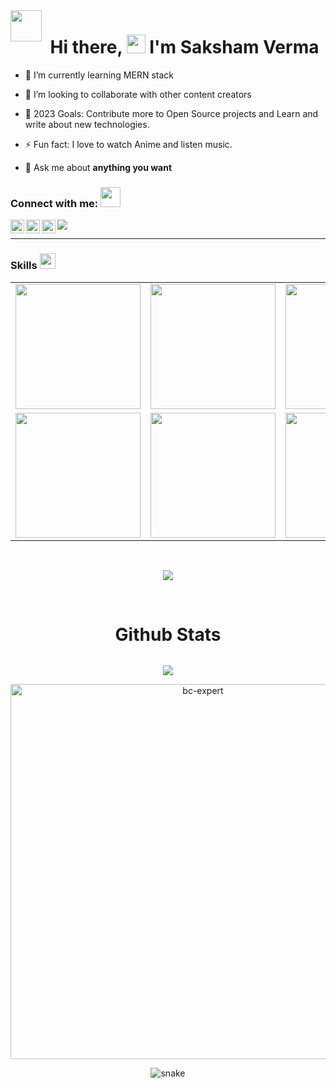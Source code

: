 <img align="left" src = "https://user-images.githubusercontent.com/63050133/156777293-72a6e681-2582-4a9d-ad92-09d1181d47c7.gif" width = 50px height=50px>
<h1 align="center">Hi there,  <img src="https://media.giphy.com/media/hvRJCLFzcasrR4ia7z/giphy.gif" width="30px"> I'm Saksham Verma</h1>

- 🌱 I’m currently learning MERN stack
- 👯 I’m looking to collaborate with other content creators
- 🥅 2023 Goals: Contribute more to Open Source projects and Learn and write about new technologies.
- ⚡ Fun fact: I love to watch Anime and listen music.

- 💬 Ask me about **anything you want**

### Connect with me: <img src="https://media.giphy.com/media/LnQjpWaON8nhr21vNW/giphy.gif" height="32">

<a href="https://www.instagram.com/sakshamexo/">
  <img align="left" alt= "Instagram" width="22px" src="https://raw.githubusercontent.com/hussainweb/hussainweb/main/icons/instagram.png" />
</a>

<a href="https://twitter.com/itzclyro">
  <img align="left" alt="Twitter" width="22px" src="https://raw.githubusercontent.com/peterthehan/peterthehan/master/assets/twitter.svg" />
</a>

<a href="https://open.spotify.com/user/31sud5fwwmbd76zom7m2saatbzma">
  <img src="https://img.icons8.com/external-tal-revivo-color-tal-revivo/24/000000/external-spotify-a-swedish-audio-streaming-platform-that-provides-drm-protected-logo-color-tal-revivo.png" />
</a>

<a href="https://www.linkedin.com/in/saksham-v-9a1426120/">
  <img align="left" alt="Twitter" width="22px" src="https://user-images.githubusercontent.com/95493355/210089546-7cefb906-7c5f-4677-b37d-6020b902f8dc.png" />
</a>

---

### Skills <img src="https://media.giphy.com/media/QssGEmpkyEOhBCb7e1/giphy.gif" width="25px">

<table>
  <tr>
      <td><img src="https://user-images.githubusercontent.com/95493355/210099945-46402b47-415b-4d74-9c86-3f9e0e397b35.png" width="200"></td>
      <td><img src="https://img.icons8.com/color/48/000000/c-plus-plus-logo.png" width="200"></td>
     <td><img src="https://camo.githubusercontent.com/63a0652105f53ca10fd7bb584ec3326ffda6c6988ca944bb21f6ba0d764bf8be/68747470733a2f2f63646e2e69636f6e73636f75742e636f6d2f69636f6e2f667265652f706e672d3132382f68746d6c352d34302d313137353139332e706e67?raw=true" width="200"></td>
      <td><img src="https://camo.githubusercontent.com/16243b90ca0de67f1183e67f41fc6383ca998d81c3dd7166b32eda4db307f919/68747470733a2f2f63646e2e69636f6e73636f75742e636f6d2f69636f6e2f667265652f706e672d3132382f637373332d31312d313137353233392e706e67" width="200"></td>
    <td><img src="https://img.icons8.com/color/48/000000/javascript--v1.png" width="200"></td>
      <td><img src="https://user-images.githubusercontent.com/95493355/210100681-33f1b3e9-df77-4684-8301-8ff73d3f4d62.png" width="200"></td>
      <td><img src="https://user-images.githubusercontent.com/95493355/210100774-98ea0f93-4d06-4be3-ac81-c2c53284d777.png" width="200"></td>
      <td><img src="https://user-images.githubusercontent.com/95493355/210101297-a341b5d0-5cc6-47d7-a740-63365bf25a98.png" width="200"></td>
      <td><img src="https://camo.githubusercontent.com/91c7c8fed6e4e9ccbb25bc941030bc604ea787c09ca2569377ed4d4840872a73/68747470733a2f2f63646e2e69636f6e73636f75742e636f6d2f69636f6e2f667265652f706e672d3132382f6a71756572792d372d313137353135322e706e67?raw=true" width="200"></td>
      <td><img src="https://camo.githubusercontent.com/98c835566bae35eab51c05d004bf08bdbcb287186f492e1aeb20fa37f71ca7ca/68747470733a2f2f63646e2e69636f6e73636f75742e636f6d2f69636f6e2f667265652f706e672d3132382f736173732d31332d313137353039322e706e67" width="200"></td>
    <td><img src="https://user-images.githubusercontent.com/95493355/210101797-1fde14e3-2492-4f74-ab4d-d4b8f21c288d.png" width="200"/></td>
  </tr>
  <tr>
    <td><img src="https://camo.githubusercontent.com/7dd0ebf7a227b0f848f30a3dbd647a682075031e1010b19a7a41e366d281ce2b/68747470733a2f2f63646e2e69636f6e73636f75742e636f6d2f69636f6e2f667265652f706e672d3132382f626f6f7473747261702d3232363037372e706e67?raw=true" width="200"></td>
    <td><img src="https://cdn.iconscout.com/icon/free/png-256/heroku-11-1175214.png?raw=true" width="200"></td>
    <td><img src="https://img.icons8.com/fluency/48/000000/visual-studio.png" width="200"></td>
    <td><img src="https://img.icons8.com/office/48/000000/react.png" width="200"></td>
    <td><img src="https://img.icons8.com/color/48/000000/hub.png" width="200"></td>
     <td><img src="https://camo.githubusercontent.com/2297aeb5bcb2b38bb190fcae27e1bf9b0fe08699446c23d48585443881bce4c3/68747470733a2f2f63646e2e69636f6e73636f75742e636f6d2f69636f6e2f667265652f706e672d3132382f6769742d31382d313137353231392e706e67" width="200"></td>
    <td><img src="https://user-images.githubusercontent.com/95493355/210101996-88b95778-4b9f-4860-b71b-350728a12013.png" width="200"></td>
    <td><img src="https://user-images.githubusercontent.com/95493355/210102089-0151e0a8-b41e-40b3-8809-9e326a997990.png" width="200"></td>
  </tr>

</table>

<br/>
<p align="center"><img src="https://github-readme-stats.vercel.app/api/top-langs/?username=codesak&count_private=true&theme=radical" ></p>
</br>


<h1 align="center">Github Stats</h1>

<p align="center"> <img src="https://github-readme-stats.vercel.app/api?username=codesak&show_icons=true&theme=aura" alt="" />
<p align="center" ><img src="https://github-readme-streak-stats.herokuapp.com?user=codesak&theme=tokyonight"></p>
<p align="center"> <a href="https://github.com/ryo-ma/github-profile-trophy"><img src="https://github-profile-trophy.vercel.app/?username=codesak&theme=tokyonight&no-frame=true&row=1&&margin-w=30&no-bg=false" alt="bc-expert" width="600px"/></a> </p>
<p align="center">
  <img src="https://github.com/akshitagupta15june/akshitagupta15june/blob/output/github-contribution-grid-snake.svg" alt="snake"></center>
</p>
  


